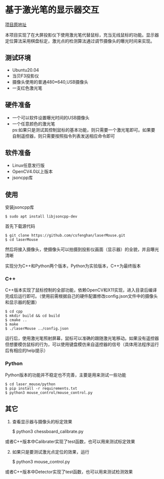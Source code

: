 # 基于激光笔的显示器交互

[项目原地址](https://github.com/csfenghan/laser_mouse)

本项目实现了在大屏投影仪下使用激光笔代替鼠标，充当无线鼠标的功能。显示器定位算法采用棋盘标定，激光点的检测算法通过调节摄像头的曝光时间来实现。

## 测试环境
- Ubuntu20.04    
- 当贝F3投影仪
- 摄像头使用的普通480\*640,USB摄像头
- 一支红色激光笔

## 硬件准备
- 一个可以软件设置曝光时间的USB摄像头
- 一个任意颜色的激光笔  
ps:如果只是测试其控制鼠标的基本功能，则只需要一个激光笔即可。如果要自制遥控器，则只需要按照指令列表发送相应命令即可

## 软件准备
- Linux任意发行版
- OpenCV4.0以上版本
- jsoncpp库

## 使用  
安装jsoncpp库  

    $ sudo apt install libjsoncpp-dev

首先下载源代码    

    $ git clone https://github.com/csfenghan/laserMouse.git
    $ cd laserMouse

然后将接入摄像头，使摄像头可以拍摄到投影仪画面（显示器）的全貌，并且曝光清晰

实现分为C++和Python两个版本，Python为实验版本，C++为最终版本

### C++
C++版本实现了鼠标控制的全部功能，依赖OpenCV和X11实现，进入目录后编译完成后运行即可。（使用前需根据自己的硬件配置修改config.json文件中的摄像头和显示器的配置）

    $ cd cpp
    $ mkdir build && cd build
    $ cmake ..
    $ make
    $ ./laserMouse ../config.json
运行后，使用激光笔照射屏幕，鼠标可以准确的跟随激光笔移动。如果没有遥控器但想要模仿鼠标的行为，可以使用键盘模仿来自遥控器的信号（具体用法程序运行后有相应的help提示）

### Python
Python版本的功能并不稳定也不完善，主要是用来测试一些功能

    $ cd laser_mouse/python
    $ pip install -r requirements.txt
    $ python3 mouse_control/mouse_control.py 

## 其它
1. 查看显示器与摄像头的标定效果

    $ python3 chessboard_calibrate.py
    
 或者C++版本中Calibrater实现了test函数，也可以用来测试标定效果

2. 如果只是要测试激光点定位的效果，运行
    
    $ python3 mouse_control.py

 或者C++版本中Detector实现了test函数，也可以用来测试检测效果

